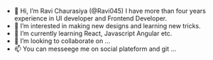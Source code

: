 - 👋 Hi, I’m Ravi Chaurasiya (@Ravi045) I have more than four years experience in UI developer and Frontend Developer.
- 👀 I’m interested in making new designs and learning new tricks.
- 🌱 I’m currently learning React, Javascript Angular etc.
- 💞️ I’m looking to collaborate on ...
- 📫 You can messeege me on social plateform and git ...

<!---
Ravi045/Ravi045 is a ✨ special ✨ repository because its `README.md` (this file) appears on your GitHub profile.
You can click the Preview link to take a look at your changes.
--->
